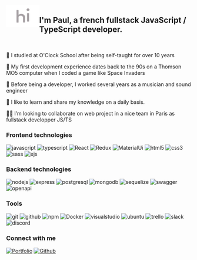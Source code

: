 <img src="img/hi+.gif" align="left" height="60" width="90" />

## I'm Paul, a french fullstack JavaScript / TypeScript developer.  

<br/>

🔭 I studied at O'Clock School after being self-taught for over 10 years

👾 My first development experience dates back to the 90s on a Thomson MO5 computer when I coded a game like Space Invaders

🎸 Before being a developer, I worked several years as a musician and sound engineer

🫱 I like to learn and share my knowledge on a daily basis.

👨‍💻 I’m looking to collaborate on web project in a nice team in Paris as fullstack developper JS/TS


### Frontend technologies

![javascript](https://img.shields.io/badge/JavaScript-F7DF1E?style=for-the-badge&logo=JavaScript&logoColor=000000) 
![typescript](https://img.shields.io/badge/TypeScript-0074d6?style=for-the-badge&logo=TypeScript&logoColor=ffffff) 
![React](https://img.shields.io/badge/React-61DAFB?style=for-the-badge&logo=React&logoColor=000000) 
![Redux](https://img.shields.io/badge/Redux-764ABC?style=for-the-badge&logo=Redux&logoColor=ffffff) 
![MaterialUi](https://img.shields.io/badge/Material&nbsp;UI-2c7fff?style=for-the-badge&logo=Materialui&logoColor=ffffff) 
![html5](https://img.shields.io/badge/HTML5-E34F26?style=for-the-badge&logo=HTML5&logoColor=ffffff) 
![css3](https://img.shields.io/badge/CSS3-1572B6?style=for-the-badge&logo=CSS3&logoColor=ffffff) 
![sass](https://img.shields.io/badge/Sass-CC6699?style=for-the-badge&logo=Sass&logoColor=ffffff) 
![ejs](https://img.shields.io/badge/%3C%25&nbsp;EJS-90a93a?style=for-the-badge)


### Backend technologies

![nodejs](https://img.shields.io/badge/Node.js-339933?style=for-the-badge&logo=Node.js&logoColor=ffffff) 
![express](https://img.shields.io/badge/Express-000000?style=for-the-badge&logo=Express&logoColor=ffffff) 
![postgresql](https://img.shields.io/badge/PostgreSQL-4169E1?style=for-the-badge&logo=PostgreSQL&logoColor=ffffff) 
![mongodb](https://img.shields.io/badge/MongoDB-47A248?style=for-the-badge&logo=MongoDB&logoColor=ffffff) 
![sequelize](https://img.shields.io/badge/Sequelize-52B0E7?style=for-the-badge&logo=Sequelize&logoColor=ffffff) 
![swagger](https://img.shields.io/badge/Swagger-85EA2D?style=for-the-badge&logo=Swagger&logoColor=000000) 
![openapi](https://img.shields.io/badge/OpenAPI-6BA539?style=for-the-badge&logo=OpenAPIInitiative&logoColor=ffffff)


### Tools

![git](https://img.shields.io/badge/Git-F05032?style=for-the-badge&logo=Git&logoColor=ffffff) 
![github](https://img.shields.io/badge/GitHub-181717?style=for-the-badge&logo=GitHub&logoColor=ffffff) 
![npm](https://img.shields.io/badge/npm-CB3837?style=for-the-badge&logo=npm&logoColor=ffffff) 
![Docker](https://img.shields.io/badge/Docker-468fff?style=for-the-badge&logo=Docker&logoColor=ffffff) 
![visualstudio](https://img.shields.io/badge/Visual&nbsp;Studio&nbsp;Code-007ACC?style=for-the-badge&logo=VisualStudioCode&logoColor=ffffff) 
![ubuntu](https://img.shields.io/badge/Ubuntu-E95420?style=for-the-badge&logo=Ubuntu&logoColor=ffffff) 
![trello](https://img.shields.io/badge/Trello-0052CC?style=for-the-badge&logo=Trello&logoColor=ffffff) 
![slack](https://img.shields.io/badge/Slack-4A154B?style=for-the-badge&logo=Slack&logoColor=ffffff) 
![discord](https://img.shields.io/badge/Discord-5865F2?style=for-the-badge&logo=Discord&logoColor=ffffff)


### Connect with me  

[![Portfolio](https://img.shields.io/badge/portfolio-%23414d55.svg?&style=for-the-badge&logo=About.me&logoColor=white)](https://www.paul-rigaudeau.dev)
[![Github](https://img.shields.io/badge/github-%2324292e.svg?&style=for-the-badge&logo=github&logoColor=white)](https://github.com/pololops)
